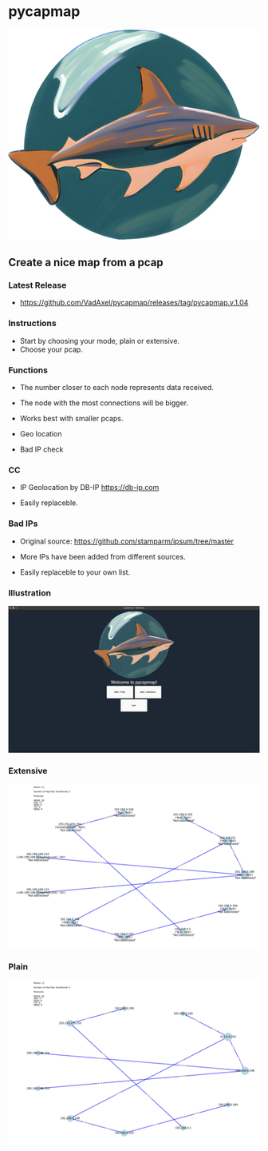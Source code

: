 # pycapmap

![Settings Window](https://github.com/VadAxel/pycapmap/blob/main/images/logo.png)

## Create a nice map from a pcap

### Latest Release

* https://github.com/VadAxel/pycapmap/releases/tag/pycapmap.v.1.04

### Instructions

* Start by choosing your mode, plain or extensive.
* Choose your pcap.

### Functions

* The number closer to each node represents data received.

* The node with the most connections will be bigger.

* Works best with smaller pcaps.

* Geo location

* Bad IP check

### CC

* IP Geolocation by DB-IP https://db-ip.com

* Easily replaceble. 

### Bad IPs

* Original source: https://github.com/stamparm/ipsum/tree/master  

* More IPs have been added from different sources.

* Easily replaceble to your own list. 

### Illustration

![Settings Window](https://github.com/VadAxel/pycapmap/blob/main/images/pycapmapimg3.png)

### Extensive

![Settings Window](https://github.com/VadAxel/pycapmap/blob/main/images/extensive.png)

### Plain

![Settings Window](https://github.com/VadAxel/pycapmap/blob/main/images/plain.png)
